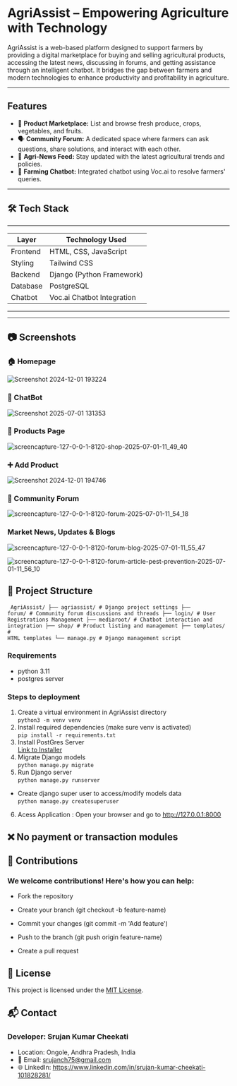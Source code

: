 # AgriAssist – Empowering Agriculture with Technology

AgriAssist is a web-based platform designed to support farmers by providing a digital marketplace for buying and selling agricultural products, accessing the latest news, discussing in forums, and getting assistance through an intelligent chatbot. It bridges the gap between farmers and modern technologies to enhance productivity and profitability in agriculture.

---

## Features

- 🛒 **Product Marketplace:** List and browse fresh produce, crops, vegetables, and fruits.
- 🗣️ **Community Forum:** A dedicated space where farmers can ask questions, share solutions, and interact with each other.
- 📢 **Agri-News Feed:** Stay updated with the latest agricultural trends and policies.
- 💬 **Farming Chatbot:** Integrated chatbot using Voc.ai to resolve farmers' queries.

---

## 🛠️ Tech Stack
_____________________________________________________
| Layer       | Technology Used                     |
|-------------|-------------------------------------|
| Frontend    | HTML, CSS, JavaScript               |
| Styling     | Tailwind CSS                        |
| Backend     | Django (Python Framework)           |
| Database    | PostgreSQL                          |
| Chatbot     | Voc.ai Chatbot Integration          |
_____________________________________________________

---

## 📷 Screenshots

### 🏠 Homepage
![Screenshot 2024-12-01 193224](https://github.com/user-attachments/assets/23b75e54-53b3-483c-8aeb-049658e62ba6)

### 🤖 ChatBot
![Screenshot 2025-07-01 131353](https://github.com/user-attachments/assets/381a21f9-82b2-4112-b979-b9c102e65565)

### 🛒 Products Page
![screencapture-127-0-0-1-8120-shop-2025-07-01-11_49_40](https://github.com/user-attachments/assets/087a8ec1-f649-485f-a044-bab88f6c81c3)

### ➕ Add Product
![Screenshot 2024-12-01 194746](https://github.com/user-attachments/assets/72c02c24-b7fb-438b-b2b9-b3f52016585e)

### 💬 Community Forum

![screencapture-127-0-0-1-8120-forum-2025-07-01-11_54_18](https://github.com/user-attachments/assets/37d9b72a-42f6-4e6b-b165-b9bf7073cfea)

### Market News, Updates & Blogs

![screencapture-127-0-0-1-8120-forum-blog-2025-07-01-11_55_47](https://github.com/user-attachments/assets/4b43c6a6-0590-4369-8712-2705fe70c340)

![screencapture-127-0-0-1-8120-forum-article-pest-prevention-2025-07-01-11_56_10](https://github.com/user-attachments/assets/8b4c420e-baca-4c4d-afe4-6e94875318ef)

## 📁 Project Structure

<code> AgriAssist/
├── agriassist/ # Django project settings
├── forum/ # Community forum discussions and threads
├── login/ # User Registrations Management
├── mediaroot/ # Chatbot interaction and integration
├── shop/ # Product listing and management
├── templates/ # HTML templates
└── manage.py # Django management script</code>

### Requirements
- python 3.11
- postgres server


### Steps to deployment
1. Create a virtual environment in AgriAssist directory\
   `python3 -m venv venv`
2. Install required dependencies (make sure venv is activated)\
   `pip install -r requirements.txt`
3. Install PostGres Server\
   [Link to Installer](https://www.enterprisedb.com/downloads/postgres-postgresql-downloads)
4. Migrate Django models\
   `python manage.py migrate`
5. Run Django server\
   `python manage.py runserver`
- Create django super user to access/modify models data\
  `python manage.py createsuperuser`
6. Acess Application : Open your browser and go to http://127.0.0.1:8000


## ❌ No payment or transaction modules


## 🤝 Contributions
### We welcome contributions! Here's how you can help:

- Fork the repository

- Create your branch (git checkout -b feature-name)

- Commit your changes (git commit -m 'Add feature')

- Push to the branch (git push origin feature-name)

- Create a pull request


## 📄 License

This project is licensed under the [MIT License](https://opensource.org/licenses/MIT).


## 📬 Contact
### Developer: Srujan Kumar Cheekati
- Location: Ongole, Andhra Pradesh, India
- 📧 Email: srujanch75@gmail.com
- 🌐 LinkedIn: https://www.linkedin.com/in/srujan-kumar-cheekati-101828281/

